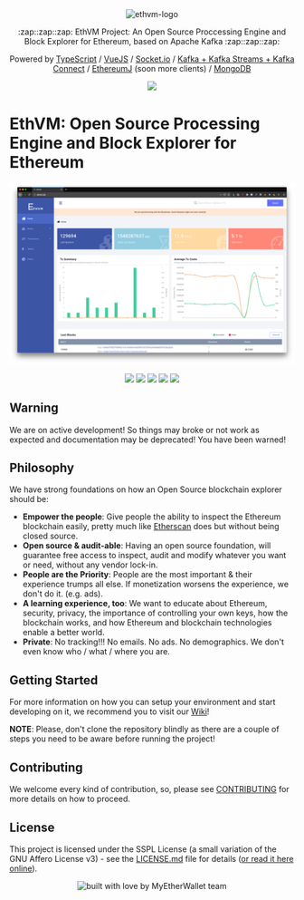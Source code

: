 <div align="center">
  <img src="https://raw.githubusercontent.com/enKryptIO/ethvm/master/.github/assets/logo.png" alt="ethvm-logo">
  <p>:zap::zap::zap: EthVM Project: An Open Source Proccessing Engine and Block Explorer for Ethereum, based on Apache Kafka :zap::zap::zap:</p>
  <p>Powered by <a href="https://www.typescriptlang.org/">TypeScript</a> / <a href="https://vuejs.org/">VueJS</a> / <a href="https://github.com/socketio/socket.io">Socket.io</a> / <a href="https://kafka.apache.org/">Kafka + Kafka Streams + Kafka Connect</a> / <a href="https://github.com/ethereum/ethereumj">EthereumJ</a> (soon more clients) / <a href="https://github.com/mongodb/mongo">MongoDB</a> 
  <p><a href="https://travis-ci.org/enKryptIO/ethvm.svg?branch=develop"><img src="https://travis-ci.org/enKryptIO/ethvm.svg?branch=develop"/></a></p>
</div>

# EthVM: Open Source Processing Engine and Block Explorer for Ethereum

![Screenshot example](.github/assets/ethvm.png)

<p align="center">
  <img src="https://raw.githubusercontent.com/EthVM/ethvm/develop/.github/assets/capture-1.png" width="100" />
  <img src="https://raw.githubusercontent.com/EthVM/ethvm/develop/.github/assets/capture-2.png" width="100" />
  <img src="https://raw.githubusercontent.com/EthVM/ethvm/develop/.github/assets/capture-3.png" width="100" /> 
  <img src="https://raw.githubusercontent.com/EthVM/ethvm/develop/.github/assets/capture-4.png" width="100" />
  <img src="https://raw.githubusercontent.com/EthVM/ethvm/develop/.github/assets/capture-5.png" width="100" />
</p>

## Warning

We are on active development! So things may broke or not work as expected and documentation may be deprecated! You have been warned!

## Philosophy

We have strong foundations on how an Open Source blockchain explorer should be:

- **Empower the people**: Give people the ability to inspect the Ethereum blockchain easily, pretty much like [Etherscan](https://etherscan.io/) does but without being closed source.
- **Open source & audit-able**: Having an open source foundation, will guarantee free access to inspect, audit and modify whatever you want or need, without any vendor lock-in.
- **People are the Priority**: People are the most important & their experience trumps all else. If monetization worsens the experience, we don't do it. (e.g. ads).
- **A learning experience, too**: We want to educate about Ethereum, security, privacy, the importance of controlling your own keys, how the blockchain works, and how Ethereum and blockchain technologies enable a better world.
- **Private**: No tracking!!! No emails. No ads. No demographics. We don't even know who / what / where you are.

## Getting Started

For more information on how you can setup your environment and start developing on it, we recommend you to visit our [Wiki](https://github.com/enKryptIO/ethvm/wiki/)!

**NOTE**: Please, don't clone the repository blindly as there are a couple of steps you need to be aware before running the project!

## Contributing

We welcome every kind of contribution, so, please see [CONTRIBUTING](.github/CONTRIBUTING.md) for more details on how to proceed.

## License

This project is licensed under the SSPL License (a small variation of the GNU Affero License v3) - see the [LICENSE.md](LICENSE.md) file for details ([or read it here online](https://www.mongodb.com/licensing/server-side-public-license)).

<div align="center">
  <img src="https://forthebadge.com/images/badges/built-with-love.svg" alt="built with love by MyEtherWallet team" />
</div>
